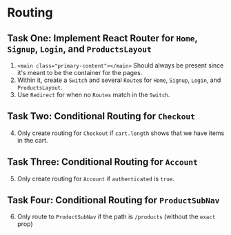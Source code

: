 # Routing

## Task One: Implement React Router for `Home`, `Signup`, `Login`, and `ProductsLayout`

1. `<main class="primary-content"></main>` Should always be present since it's meant to be the container for the pages.
2. Within it, create a `Switch` and several `Route`s for `Home`, `Signup`, `Login`, and `ProductsLayout`.
3. Use `Redirect` for when no `Routes` match in the `Switch`.

## Task Two: Conditional Routing for `Checkout`

4. Only create routing for `Checkout` if `cart.length` shows that we have items in the cart.

## Task Three: Conditional Routing for `Account`

5. Only create routing for `Account` if `authenticated` is `true`.

## Task Four: Conditional Routing for `ProductSubNav`

6. Only route to `ProductSubNav` if the path is `/products` (without the `exact` prop)
